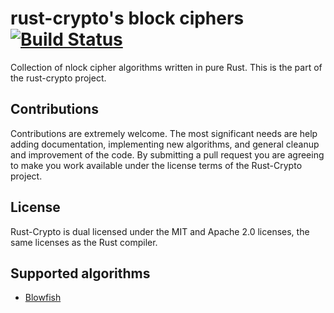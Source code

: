 # rust-crypto's block ciphers [![Build Status](https://travis-ci.org/RustCrypto/block-ciphers.svg?branch=master)](https://travis-ci.org/RustCrypto/block-ciphers)
Collection of nlock cipher algorithms written in pure Rust. This is the part
of the rust-crypto project.

## Contributions

Contributions are extremely welcome. The most significant needs are help adding
documentation, implementing new algorithms, and general cleanup and improvement
of the code. By submitting a pull request you are agreeing to make you work
available under the license terms of the Rust-Crypto project.

## License

Rust-Crypto is dual licensed under the MIT and Apache 2.0 licenses, the same
licenses as the Rust compiler.

## Supported algorithms
* [Blowfish](https://en.wikipedia.org/wiki/Blowfish_(cipher))
